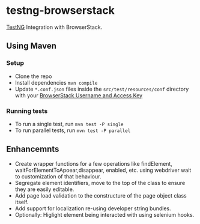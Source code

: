 # testng-browserstack

[TestNG](http://testng.org) Integration with BrowserStack.


## Using Maven

### Setup

* Clone the repo
* Install dependencies `mvn compile`
* Update `*.conf.json` files inside the `src/test/resources/conf` directory with your [BrowserStack Username and Access Key](https://www.browserstack.com/accounts/settings)

### Running tests

- To run a single test, run `mvn test -P single`
- To run parallel tests, run `mvn test -P parallel`

## Enhancemnts
- Create wrapper functions for a few operations like findElement, waitForElementToApoear,disappear, enabled, etc. using webdriver wait to customization of that behaviour.
- Segregate element identifiers, move to the top of the class to ensure they are easily editable.
- Add page load validation to the constructure of the page object class itself.
- Add support for localization re-using developer string bundles.
- Optionally: Higlight element being interacted with using selenium hooks.  